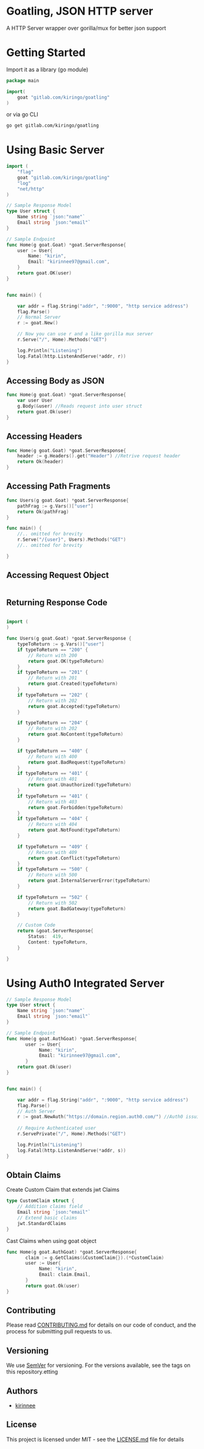 # Goatling, JSON HTTP server
A HTTP Server wrapper over gorilla/mux for better json support

# Getting Started
Import it as a library (go module)
```go
package main

import(
    goat "gitlab.com/kiringo/goatling"
)
```
or via go CLI
```bash
go get gitlab.com/kiringo/goatling
```

# Using Basic Server
```go
import (
	"flag"
	goat "gitlab.com/kiringo/goatling"
	"log"
	"net/http"
)

// Sample Response Model
type User struct {
	Name string `json:"name"`
	Email string `json:"email"`
}

// Sample Endpoint
func Home(g goat.Goat) *goat.ServerResponse{
	user := User{
		Name: "kirin",
		Email: "kirinnee97@gmail.com",
	}
	return goat.OK(user)
}


func main() {

	var addr = flag.String("addr", ":9000", "http service address")
	flag.Parse()
	// Normal Server
	r := goat.New()

	// Now you can use r and a like gorilla mux server
	r.Serve("/", Home).Methods("GET")

	log.Println("Listening")
	log.Fatal(http.ListenAndServe(*addr, r))
}

```

## Accessing Body as JSON
```go
func Home(g goat.Goat) *goat.ServerResponse{
    var user User
    g.Body(&user) //Reads request into user struct
    return goat.Ok(user)
}
```

## Accessing Headers
```go
func Home(g goat.Goat) *goat.ServerResponse{
    header := g.Headers().get("Header") //Retrive request header
    return Ok(header)
}
```

## Accessing Path Fragments
```go
func Users(g goat.Goat) *goat.ServerResponse{
    pathFrag := g.Vars()["user"]
    return Ok(pathFrag)
}

func main() {
    //.. omitted for brevity
    r.Serve("/{user}", Users).Methods("GET")
    //.. omitted for brevity

}
```

## Accessing Request Object 
```go

```

## Returning Response Code
```go

import (
)

func Users(g goat.Goat) *goat.ServerResponse {
	typeToReturn := g.Vars()["user"]
	if typeToReturn == "200" {
		// Return with 200
		return goat.OK(typeToReturn)
	}
	if typeToReturn == "201" {
		// Return with 201
		return goat.Created(typeToReturn)
	}
	if typeToReturn == "202" {
		// Return with 202
		return goat.Accepted(typeToReturn)
	}

	if typeToReturn == "204" {
		// Return with 202
		return goat.NoContent(typeToReturn)
	}

	if typeToReturn == "400" {
		// Return with 400
		return goat.BadRequest(typeToReturn)
	}
	if typeToReturn == "401" {
		// Return with 401
		return goat.Unauthorized(typeToReturn)
	}
	if typeToReturn == "401" {
		// Return with 403
		return goat.Forbidden(typeToReturn)
	}
	if typeToReturn == "404" {
		// Return with 404
		return goat.NotFound(typeToReturn)
	}

	if typeToReturn == "409" {
		// Return with 409
		return goat.Conflict(typeToReturn)
	}
	if typeToReturn == "500" {
		// Return with 500
		return goat.InternalServerError(typeToReturn)
	}

	if typeToReturn == "502" {
		// Return with 502
		return goat.BadGateway(typeToReturn)
	}

	// Custom Code
	return &goat.ServerResponse{
		Status:  419,
		Content: typeToReturn,
	}

}
```

# Using Auth0 Integrated Server
```go
// Sample Response Model
type User struct {
    Name string `json:"name"`
    Email string `json:"email"`
}

// Sample Endpoint
func Home(g goat.AuthGoat) *goat.ServerResponse{  
       user := User{
            Name: "kirin",
            Email: "kirinnee97@gmail.com",
       }
    return goat.Ok(user)
}


func main() {

    var addr = flag.String("addr", ":9000", "http service address")
	flag.Parse()
    // Auth Server 
    r := goat.NewAuth("https://domain.region.auth0.com/") //Auth0 issuing endpoint
    
    // Require Authenticated user
    r.ServePrivate("/", Home).Methods("GET")

	log.Println("Listening")
	log.Fatal(http.ListenAndServe(*addr, s))
}
```

## Obtain Claims
Create Custom Claim that extends jwt Claims 
```go
type CustomClaim struct {
    // Addition claims field
    Email string `json:"email"`
    // Extend basic claims
    jwt.StandardClaims
}
```

Cast Claims when using goat object 
```go
func Home(g goat.AuthGoat) *goat.ServerResponse{
	   claim := g.GetClaims(&CustomClaim{}).(*CustomClaim)
       user := User{
            Name: "kirin",
            Email: claim.Email,
       }
       return goat.Ok(user)
}

```


## Contributing
Please read [CONTRIBUTING.md](CONTRIBUTING.MD) for details on our code of conduct, and the process for submitting pull requests to us.

## Versioning 
We use [SemVer](https://semver.org/) for versioning. For the versions available, see the tags on this repository.etting

## Authors
* [kirinnee](mailto:kirinnee97@gmail.com) 

## License
This project is licensed under MIT - see the [LICENSE.md](LICENSE.MD) file for details
